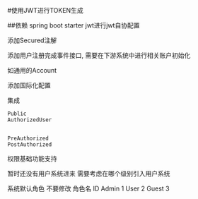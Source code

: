#使用JWT进行TOKEN生成

##依赖 spring boot starter jwt进行jwt自协配置

添加Secured注解

添加用户注册完成事件接口, 需要在下游系统中进行相关账户初始化

如通用的Account

添加国际化配置




集成
```
Public
AuthorizedUser


PreAuthorized
PostAuthorized

```

权限基础功能支持


暂时还没有用户系统进来
需要考虑在哪个级别引入用户系统


系统默认角色 不要修改
角色名     ID
Admin      1
User       2
Guest      3






